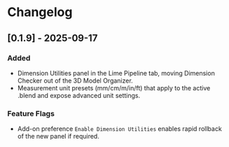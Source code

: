 # Changelog

## [0.1.9] - 2025-09-17
### Added
- Dimension Utilities panel in the Lime Pipeline tab, moving Dimension Checker out of the 3D Model Organizer.
- Measurement unit presets (mm/cm/m/in/ft) that apply to the active .blend and expose advanced unit settings.

### Feature Flags
- Add-on preference `Enable Dimension Utilities` enables rapid rollback of the new panel if required.
